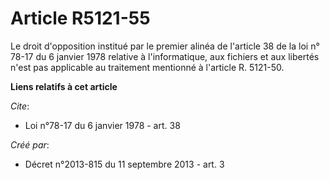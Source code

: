 # Article R5121-55

Le droit d'opposition institué par le premier alinéa de l'article 38 de la loi n° 78-17 du 6 janvier 1978 relative à
l'informatique, aux fichiers et aux libertés n'est pas applicable au traitement mentionné à l'article R. 5121-50.

**Liens relatifs à cet article**

_Cite_:

  - Loi n°78-17 du 6 janvier 1978 - art. 38

_Créé par_:

  - Décret n°2013-815 du 11 septembre 2013 - art. 3
